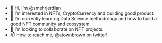 - 👋 Hi, I’m @smehrjerdian
- 👀 I’m interested in NFTs, CryptoCurrency and building good product.
- 🌱 I’m currently learning Data Science methodology and how to build a good NFT community and ecosystem.
- 💞️ I’m looking to collaborate on NFT projects.
- 📫 How to reach me, @atownbrown on twitter!

<!---
smehrjerdian/smehrjerdian is a ✨ special ✨ repository because its `README.md` (this file) appears on your GitHub profile.
You can click the Preview link to take a look at your changes.
--->
